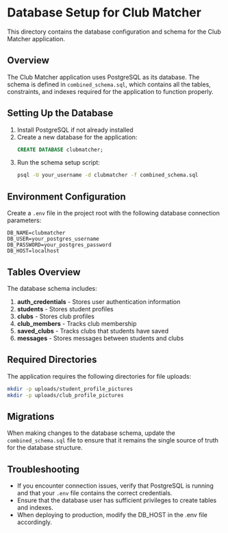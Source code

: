 # Database Setup for Club Matcher

This directory contains the database configuration and schema for the Club Matcher application.

## Overview

The Club Matcher application uses PostgreSQL as its database. The schema is defined in `combined_schema.sql`, which contains all the tables, constraints, and indexes required for the application to function properly.

## Setting Up the Database

1. Install PostgreSQL if not already installed
2. Create a new database for the application:
   ```sql
   CREATE DATABASE clubmatcher;
   ```
3. Run the schema setup script:
   ```bash
   psql -U your_username -d clubmatcher -f combined_schema.sql
   ```

## Environment Configuration

Create a `.env` file in the project root with the following database connection parameters:

```
DB_NAME=clubmatcher
DB_USER=your_postgres_username
DB_PASSWORD=your_postgres_password
DB_HOST=localhost
```

## Tables Overview

The database schema includes:

1. **auth_credentials** - Stores user authentication information
2. **students** - Stores student profiles
3. **clubs** - Stores club profiles
4. **club_members** - Tracks club membership
5. **saved_clubs** - Tracks clubs that students have saved
6. **messages** - Stores messages between students and clubs

## Required Directories

The application requires the following directories for file uploads:

```bash
mkdir -p uploads/student_profile_pictures
mkdir -p uploads/club_profile_pictures
```

## Migrations

When making changes to the database schema, update the `combined_schema.sql` file to ensure that it remains the single source of truth for the database structure.

## Troubleshooting

- If you encounter connection issues, verify that PostgreSQL is running and that your `.env` file contains the correct credentials.
- Ensure that the database user has sufficient privileges to create tables and indexes.
- When deploying to production, modify the DB_HOST in the .env file accordingly. 
